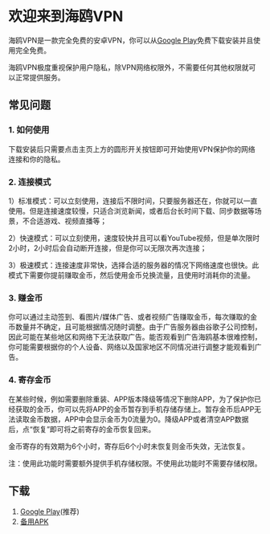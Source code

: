 # 欢迎来到海鸥VPN

海鸥VPN是一款完全免费的安卓VPN，你可以从[Google Play](https://play.google.com/store/apps/details?id=tool.seagull.v)免费下载安装并且使用完全免费。

海鸥VPN极度重视保护用户隐私，除VPN网络权限外，不需要任何其他权限就可以正常提供服务。

## 常见问题

### 1. 如何使用

下载安装后只需要点击主页上方的圆形开关按钮即可开始使用VPN保护你的网络连接和你的隐私。

### 2. 连接模式

1）标准模式：可以立刻使用，连接后不限时间，只要服务器还在，你就可以一直使用。但是连接速度较慢，只适合浏览新闻，或者后台长时间下载、同步数据等场景，不合适游戏、视频直播等；

2）快速模式：可以立刻使用，速度较快并且可以看YouTube视频，但是单次限时2小时，2小时后会自动断开连接，但是你可以无限次再次连接；

3）极速模式：连接速度非常快，选择合适的服务器的情况下网络速度也很快。此模式下需要你提前赚取金币，然后使用金币兑换流量，且使用时消耗你的流量。

### 3. 赚金币

你可以通过主动签到、看图片/媒体广告、或者视频广告赚取金币，每次赚取的金币数量并不确定，且可能根据情况随时调整。由于广告服务器由谷歌子公司控制，因此可能在某些地区和网络下无法获取广告。能否观看到广告海鸥基本很难控制，你可能需要根据你的个人设备、网络以及国家地区不同情况进行调整才能观看到广告。

### 4. 寄存金币

在某些时候，例如需要删除重装、APP版本降级等情况下删除APP，为了保护你已经获取的金币，你可以先将APP的金币暂存到手机存储存储上。暂存金币后APP无法读取金币数据，APP中会显示金币为0流量为0。降级APP或者清空APP数据后，点“恢复”即可将之前寄存的金币恢复回来。

金币寄存的有效期为6个小时，寄存后6个小时未恢复则金币失效，无法恢复。

注：使用此功能时需要额外提供手机存储权限。不使用此功能时不需要存储权限。


## 下载

1. [Google Play](https://play.google.com/store/apps/details?id=tool.seagull.v)(推荐)
2. [备用APK](https://github.com/seagulltool/seagulltool.github.io/releases/download/v2.0/seagull-release-2.0.apk)
